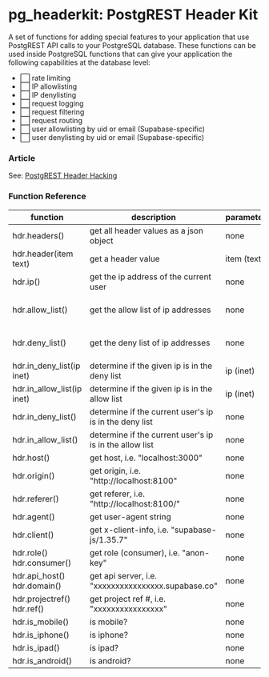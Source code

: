 # pg_headerkit: PostgREST Header Kit
A set of functions for adding special features to your application that use PostgREST API calls to your PostgreSQL database.  These functions can be used inside PostgreSQL functions that can give your application the following capabilities at the database level:

- ⬜️ rate limiting
- ⬜️ IP allowlisting 
- ⬜️ IP denylisting
- ⬜️ request logging
- ⬜️ request filtering
- ⬜️ request routing
- ⬜️ user allowlisting by uid or email (Supabase-specific)
- ⬜️ user denylisting by uid or email (Supabase-specific)

### Article
See: [PostgREST Header Hacking](https://github.com/burggraf/postgrest-header-hacking)

### Function Reference

| function         | description                            | parameters     | returns      |
| ---------------- | -------------------------------------- | -------------- | ------------ |
| hdr.headers()    | get all header values as a json object | none           | json object  |
| hdr.header(item text) | get a header value | item (text) | text |
| hdr.ip() | get the ip address of the current user | none | text |
| hdr.allow_list() | get the allow list of ip addresses | none | inet[] (array of ip addresses) |
| hdr.deny_list() | get the deny list of ip addresses | none | inet[] (array of ip addresses) |
| hdr.in_deny_list(ip inet) | determine if the given ip is in the deny list | ip (inet) | boolean |
| hdr.in_allow_list(ip inet) | determine if the given ip is in the allow list | ip (inet) | boolean |
| hdr.in_deny_list() | determine if the current user's ip is in the deny list | none | boolean |
| hdr.in_allow_list() | determine if the current user's ip is in the allow list | none | boolean |
| hdr.host() | get host, i.e. "localhost:3000" | none | text |
| hdr.origin() | get origin, i.e. "http://localhost:8100" | none | text |
| hdr.referer() | get referer, i.e. "http://localhost:8100/" | none | text |
| hdr.agent() | get user-agent string | none | text |
| hdr.client() | get x-client-info, i.e. "supabase-js/1.35.7" | none | text |
| hdr.role()<br>hdr.consumer() | get role (consumer), i.e. "anon-key" | none | text |
| hdr.api_host()<br>hdr.domain() | get api server, i.e. "xxxxxxxxxxxxxxxx.supabase.co" | none | text |
| hdr.projectref()<br>hdr.ref() | get project ref #, i.e. "xxxxxxxxxxxxxxxx" | none | text |
| hdr.is_mobile() | is mobile? | none | boolean |
| hdr.is_iphone() | is iphone? | none | boolean |
| hdr.is_ipad() | is ipad? | none | boolean |
| hdr.is_android() | is android? | none | boolean |


